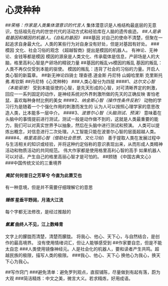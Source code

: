 # 心灵种种
##*荣格：作家是人类集体潜意识的代言人*
集体潜意识是人格结构最底层的无意识，包括祖先在内的世世代代的活动方式和经验库在人脑的遗传痕迹。
##*人是承载基因和模因的机器人。《自私的基因》*
###基因
对自己的使命不清楚，但聚在一起追求自身最大化。人类的某些行为对自身没有好处，但是对基因有好处。
###模因
文化、社会习俗的观念  《超越智商》提出是模因的机器人。 有神论、无神论、金钱等都是模因
模因的源泉是人类文化、传承载体是信息，产卵场是人的大脑，格里高利心智是产卵场的精锐力量
##基因的叛乱vs模因的叛乱
基因的叛乱：人类不再仅仅受到本能的驱使。
模因的叛乱：违背了社会的习俗的力量。开启人类心智的新篇章。
##新无神论四骑士
理查德.道金斯
丹尼特
山姆哈里斯
克里斯托弗.希钦斯
##丹尼特《心灵种种》
###人类心智分为四层
####1、*达尔文心智（本能驱使）*
受到本能驱使的心智，是先天形成的心智，对可清晰界定的刺激，回应一一系列固定的动作，是神经系统对外界刺激所做的先天的正确反映
害怕老鼠、喜欢每种身材比例的美女
####2、*纳金斯心智（操作性条件反射）*
动物的学习行为是随着一个个强化作用的刺激而发生的
认为人可以按照心理学家的意思改造人类，比本能多一层中介。
####3、*波普尔心智（头脑测试、预演）*
意味着在头脑中的事情提前进行测试，测试一般是动作做不到的，这就是人类最重要的能力，我们可以对真实世界予以抽象，然后在头脑中进行测试和预演。
人类可以提炼出概念，对信息进行二次处理。人工智能只能在波普尔心智的层面超越人类。
####4、*格里高丽心智（借助社会思想、文化习俗*）
善于提取人类在发展过程中与生活相关的知识或经验，并将这种约定俗称的意识表现出来，从而形成人类精神活动和物质活动的共同规范。
伟大作家都是使用格里高利心智的高手
如果机器人可以对话，产生自己的格里高丽心智才是可怕的。
##顾随 《中国古典文心》
###中国传统文论的三重境界
#### *夷犹*  何何昔日之芳草兮 今直为此萧艾也   
有一种意境，但是并不需要仔细理解它的意思
#### *锤炼*   星垂平野阔，月涌大江流
每个字都无法修改，是经过推敲的
#### *氤氲*    曲终人不见，江上数峰青
文字上的朦胧而清楚，清楚而朦胧。
将我心、他心、天下心，与自然结合，是创作的最高境界。
没有使用情绪词汇，但让人能够感受到
##作家要自恋，但是不能太自恋
###人类使用镜像神经元。人是社会化的机器人，要和读者产生共鸣。超越民族的极限，描写人类的极限。
###我心、他心、天下心  换他心为我心，换天下心为我心。

##写作窍门
###避免清单：避免罗列观点，直叙铺陈，尽量做到有起有落，蔚为大观
###简洁精炼：中文之美，微言大义。若求精炼，好用成语。
